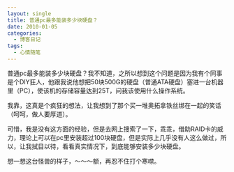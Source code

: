 ```yaml
---
layout: single
title: 普通pc最多能装多少块硬盘？
date: 2010-01-05
categories:
  - 博客日记
tags:
  - 心情随笔
---
```


普通pc最多能装多少块硬盘？我不知道，之所以想到这个问题是因为我有个同事是个DIY狂人，他跟我说他想把50块500G的硬盘（普通ATA硬盘）塞进一台机器里（PC），使该机的存储容量达到25T，问我该使用什么操作系统。

我靠，这真是个疯狂的想法，让我想到了那个买一堆奥拓拿铁丝绑在一起的笑话（呵呵，做人要厚道）。

可惜，我是没有这方面的经验，但是去网上搜索了一下，乖乖，借助RAID卡的威力，理论上可以在pc里安装超过100块硬盘，但是实际上几乎没有人这么做过，所以，让我拭目以待，看看真实情况下，到底能够安装多少块硬盘。

想一想这台怪兽的样子，～～～额，再忍不住打个寒噤。
